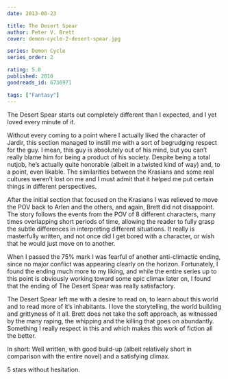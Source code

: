 ```yaml
---
date: 2013-08-23

title: The Desert Spear
author: Peter V. Brett
cover: demon-cycle-2-desert-spear.jpg

series: Demon Cycle
series_order: 2

rating: 5.0
published: 2010
goodreads_id: 6736971

tags: ["Fantasy"]
---
```


The Desert Spear starts out completely different than I expected, and I yet loved every minute of it.

<!--more-->

Without every coming to a point where I actually liked the character of Jardir, this section managed to instill me with a sort of begrudging respect for the guy. I mean, this guy is absolutely out of his mind, but you can’t really blame him for being a product of his society. Despite being a total nutjob, he’s actually quite honorable (albeit in a twisted kind of way) and, to a point, even likable. The similarities between the Krasians and some real cultures weren’t lost on me and I must admit that it helped me put certain things in different perspectives.

After the initial section that focused on the Krasians I was relieved to move the POV back to Arlen and the others, and again, Brett did not disappoint. The story follows the events from the POV of 8 different characters, many times overlapping short periods of time, allowing the reader to fully grasp the subtle differences in interpreting different situations. It really is masterfully written, and not once did I get bored with a character, or wish that he would just move on to another.

When I passed the 75% mark I was fearful of another anti-climactic ending, since no major conflict was appearing clearly on the horizon. Fortunately, I found the ending much more to my liking, and while the entire series up to this point is obviously working toward some epic climax later on, I found that the ending of The Desert Spear was really satisfactory.

The Desert Spear left me with a desire to read on, to learn about this world and to read more of it’s inhabitants. I love the storytelling, the world building and grittyness of it all. Brett does not take the soft approach, as witnessed by the many raping, the whipping and the killing that goes on abundantly. Something I really respect in this and which makes this work of fiction all the better.

In short: Well written, with good build-up (albeit relatively short in comparison with the entire novel) and a satisfying climax.

5 stars without hesitation.
